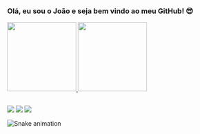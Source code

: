 <h3> Olá, eu sou o João e seja bem vindo ao meu GitHub! 😎 </h3>

<div>
  <a href="https://github.com/jaoguimaraes">
  <img height="160em" src="https://github-readme-stats.vercel.app/api?username=jaoguimaraes&show_icons=true&theme=dark&include_all_commits=true&count_private=true"/>
  <img height="160em" src="https://github-readme-stats.vercel.app/api/top-langs/?username=jaoguimaraes&layout=compact&langs_count=16&theme=dark"/>
</div> 

##

<div>
 <a href="https://wa.me/5512981800280" target="_blank"><img src="https://img.shields.io/badge/WhatsApp-25D366?style=for-the-badge&logo=whatsapp&logoColor=white" target="_blank"></a>
 <a href="https://instagram.com/jaaonzin" target="_blank"><img src="https://img.shields.io/badge/Instagram-E4405F?style=for-the-badge&logo=instagram&logoColor=white" target="_blank"></a>
 <a href="https://www.linkedin.com/in/joao-guimaraes-silva/" target="_blank"><img src="https://img.shields.io/badge/LinkedIn-0077B5?style=for-the-badge&logo=linkedin&logoColor=white" target="_blank"></a>
</div>

 ![Snake animation](https://github.com/jaoguimaraes/jaoguimaraes/blob/output/github-contribution-grid-snake.svg)
